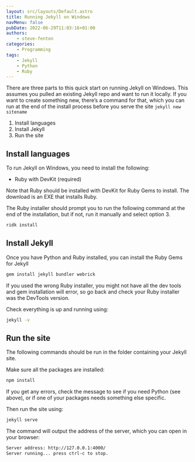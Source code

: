 ```yaml
---
layout: src/layouts/Default.astro
title: Running Jekyll on Windows
navMenu: false
pubDate: 2022-06-29T11:03:16+01:00
authors:
    - steve-fenton
categories:
    - Programming
tags:
    - Jekyll
    - Python
    - Ruby
---
```


There are three parts to this quick start on running Jekyll on Windows. This assumes you pulled an existing Jekyll repo and want to run it locally. If you want to create something new, there’s a command for that, which you can run at the end of the install process before you serve the site `jekyll new sitename`

1. Install languages
2. Install Jekyll
3. Run the site

## Install languages

To run Jekyll on Windows, you need to install the following:

- Ruby with DevKit (required)

Note that Ruby should be installed with DevKit for Ruby Gems to install. The download is an EXE that installs Ruby.

The Ruby installer should prompt you to run the following command at the end of the installation, but if not, run it manually and select option 3.

```bash
ridk install
```

## Install Jekyll

Once you have Python and Ruby installed, you can install the Ruby Gems for Jekyll

```bash
gem install jekyll bundler webrick
```

If you used the wrong Ruby installer, you might not have all the dev tools and gem installation will error, so go back and check your Ruby installer was the DevTools version.

Check everything is up and running using:

```bash
jekyll -v
```

## Run the site

The following commands should be run in the folder containing your Jekyll site.

Make sure all the packages are installed:

```bash
npm install
```

If you get any errors, check the message to see if you need Python (see above), or if one of your packages needs something else specific.

Then run the site using:

```bash
jekyll serve
```

The command will output the address of the server, which you can open in your browser:

```bash
Server address: http://127.0.0.1:4000/
Server running... press ctrl-c to stop.
```